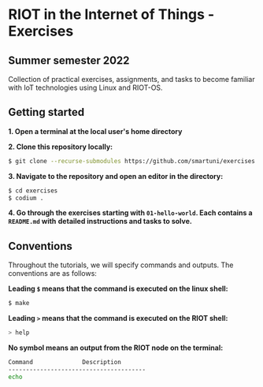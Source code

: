 # RIOT in the Internet of Things - Exercises
## Summer semester 2022

Collection of practical exercises, assignments, and tasks to become familiar
with IoT technologies using Linux and RIOT-OS.

## Getting started

**1. Open a terminal at the local user's home directory**

**2. Clone this repository locally:**
```sh
$ git clone --recurse-submodules https://github.com/smartuni/exercises.git
```

**3. Navigate to the repository and open an editor in the directory:**
```sh
$ cd exercises
$ codium .
```

**4. Go through the exercises starting with `01-hello-world`. Each contains a `README.md` with**
   **detailed instructions and tasks to solve.**

## Conventions
Throughout the tutorials, we will specify commands and outputs.
The conventions are as follows:

**Leading `$` means that the command is executed on the linux shell:**
```sh
$ make
```

**Leading `>` means that the command is executed on the RIOT shell:**
```sh
> help
```

**No symbol means an output from the RIOT node on the terminal:**
```sh
Command              Description
---------------------------------------
echo
```
